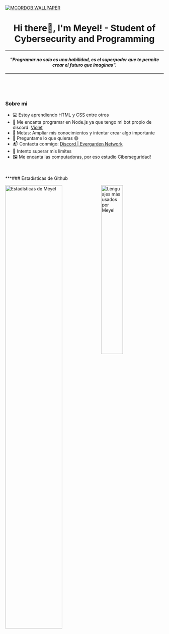   [![MCORDOB WALLPAPER](https://i.gifer.com/BeTz.gif)](#)
<p>
  <h1 align="center"><b>Hi there👋, I'm Meyel! - Student of Cybersecurity and Programming</b></h1>
</p>

***

<p>
  <h4 align="center"><b><i>"Programar no solo es una habilidad, es el superpoder que te permite crear el futuro que imaginas".</i></b></h4>
</p>

***


<p align="center">
<br>
</p>

<br>



### Sobre mi
- 💻 Estoy aprendiendo HTML y CSS entre otros 
- 🔭 Me encanta programar en Node.js ya que tengo mi bot propio de discord: [Violet](https://violetevergardenbot.github.io/) 
- 🥅 Metas: Ampliar mis conocimientos y intentar crear algo importante
- 💬 Preguntame lo que quieras :smile:
- 📬 Contacta conmigo: [Discord | Evergarden Network](https://discord.gg/sRbsCKTpDU)
- 🧗 Intento superar mis limites
- 🖼 Me encanta las computadoras, por eso estudio Ciberseguridad!

<br>

***### Estadísticas de Github

<img align="left" src="https://github-readme-stats.vercel.app/api?username=mcordob&&show_icons=true&include_all_commits=true&title_color=fff&icon_color=79ff97&text_color=efefef&bg_color=24292e" alt="Estadísticas de Meyel" width="60%">
  
<img src="https://github-readme-stats.vercel.app/api/top-langs/?username=mcordob&show_icons=true&hide_border=true&theme=radical" width="37%" alt="Lenguajes más usados por Meyel">
